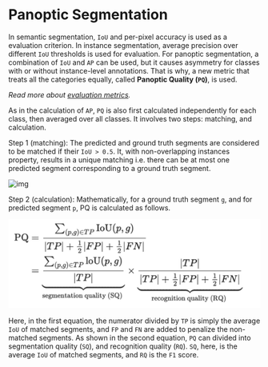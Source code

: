 # Panoptic Segmentation

In semantic segmentation, `IoU` and per-pixel accuracy is used as a evaluation criterion. In instance segmentation, average precision over different `IoU` thresholds is used for evaluation. For panoptic segmentation, a combination of `IoU` and `AP` can be used, but it causes asymmetry for classes with or without instance-level annotations. That is why, a new metric that treats all the categories equally, called **Panoptic Quality \(`PQ`\)**, is used.

_Read more about_ [_evaluation metrics_](https://kharshit.github.io/blog/2019/09/20/evaluation-metrics-for-object-detection-and-segmentation)_._

As in the calculation of `AP`, `PQ` is also first calculated independently for each class, then averaged over all classes. It involves two steps: matching, and calculation.

Step 1 \(matching\): The predicted and ground truth segments are considered to be matched if their `IoU > 0.5`. It, with non-overlapping instances property, results in a unique matching i.e. there can be at most one predicted segment corresponding to a ground truth segment.

![img](https://kharshit.github.io/img/pq.png)

Step 2 \(calculation\): Mathematically, for a ground truth segment `g`, and for predicted segment `p`, PQ is calculated as follows.

![](../../.gitbook/assets/pq_2.jpg)

Here, in the first equation, the numerator divided by `TP` is simply the average `IoU` of matched segments, and `FP` and `FN` are added to penalize the non-matched segments. As shown in the second equation, `PQ` can divided into segmentation quality \(`SQ`\), and recognition quality \(`RQ`\). `SQ`, here, is the average `IoU` of matched segments, and `RQ` is the `F1` score.

